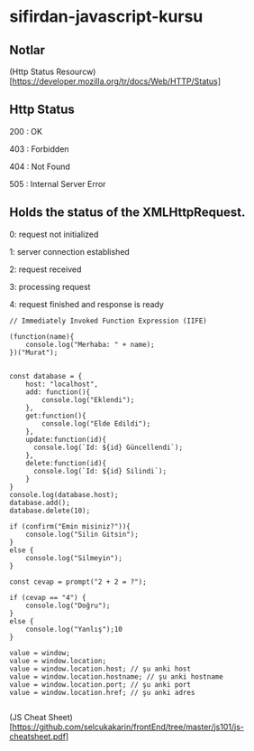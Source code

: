 # sifirdan-javascript-kursu

## Notlar

(Http Status Resourcw)[https://developer.mozilla.org/tr/docs/Web/HTTP/Status]

## Http Status
200 : OK

403 : Forbidden

404 : Not Found

505 : Internal Server Error

## Holds the status of the XMLHttpRequest.
0: request not initialized 

1: server connection established

2: request received 

3: processing request 

4: request finished and response is ready


```
// Immediately Invoked Function Expression (IIFE)

(function(name){
    console.log("Merhaba: " + name);
})("Murat");


const database = {
    host: "localhost",
    add: function(){
        console.log("Eklendi");
    },
    get:function(){
        console.log("Elde Edildi");
    },
    update:function(id){
      console.log(`Id: ${id} Güncellendi`);  
    },
    delete:function(id){
      console.log(`Id: ${id} Silindi`);  
    }
}
console.log(database.host);
database.add();
database.delete(10);

if (confirm("Emin misiniz?")){
    console.log("Silin Gitsin");
}
else {
    console.log("Silmeyin");
}

const cevap = prompt("2 + 2 = ?");

if (cevap == "4") {
    console.log("Doğru");
}
else {
    console.log("Yanlış");10
}

value = window;
value = window.location;
value = window.location.host; // şu anki host
value = window.location.hostname; // şu anki hostname
value = window.location.port; // şu anki port
value = window.location.href; // şu anki adres


```
(JS Cheat Sheet)[https://github.com/selcukakarin/frontEnd/tree/master/js101/js-cheatsheet.pdf]